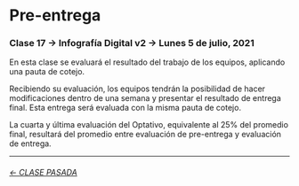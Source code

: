 # Pre-entrega

###  Clase 17 → Infografía Digital v2 → Lunes 5 de julio, 2021

En esta clase se evaluará el resultado del trabajo de los equipos, aplicando una pauta de cotejo.

Recibiendo su evaluación, los equipos tendrán la posibilidad de hacer modificaciones dentro de una semana y presentar el resultado de entrega final. Esta entrega será evaluada con la misma pauta de cotejo.

La cuarta y última evaluación del Optativo, equivalente al 25% del promedio final, resultará del promedio entre evaluación de pre-entrega y evaluación de entrega.

- - - - - - - - - - -

###### [← CLASE PASADA](https://github.com/profesorfaco/dno075-2021/tree/main/clase-15)
